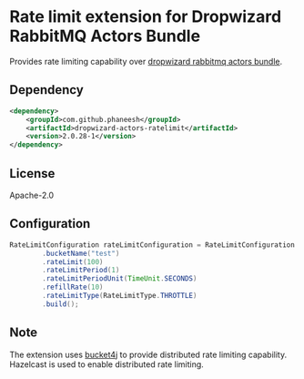 # Rate limit extension for Dropwizard RabbitMQ Actors Bundle
Provides rate limiting capability over [dropwizard rabbitmq actors bundle](https://github.com/santanusinha/dropwizard-rabbitmq-actors).

## Dependency

```xml
<dependency>
    <groupId>com.github.phaneesh</groupId>
    <artifactId>dropwizard-actors-ratelimit</artifactId>
    <version>2.0.28-1</version>
</dependency>
```

## License
Apache-2.0

## Configuration
```java
RateLimitConfiguration rateLimitConfiguration = RateLimitConfiguration.builder()
        .bucketName("test")
        .rateLimit(100)
        .rateLimitPeriod(1)
        .rateLimitPeriodUnit(TimeUnit.SECONDS)
        .refillRate(10)
        .rateLimitType(RateLimitType.THROTTLE)
        .build();
```

## Note
The extension uses [bucket4j](https://github.com/bucket4j/bucket4j) to provide distributed rate limiting capability. Hazelcast is used to enable distributed rate limiting.
